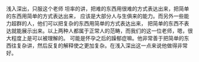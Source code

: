 浅入深出，只服这个老师 坦率的讲，把难的东西用很难的方式表达出来，把简单的东西用简单的方式表达出来，
应该是大部分人与生俱来的能力。而另外一些能力超群的人，他们可以把复杂的东西用简单的方式表达出来，
把简单的东西不表达就能展示出来。以上两种人都属于正常人的范畴，而我们的这一位老师，嗯，很大程度上是可以被理解的。
可能是怀孕之后的躁郁症嘛。他非常善于把简单的东西往复杂讲，然后反复的解释使之更加复杂。在浅入深出这一点来说他做得非常好。

